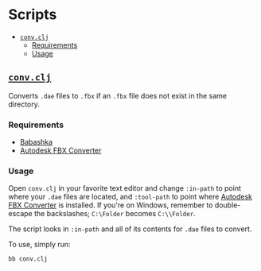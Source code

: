 # Scripts

- [`conv.clj`](#convclj)
  - [Requirements](#requirements)
  - [Usage](#usage)

## [`conv.clj`](conv.clj)

Converts `.dae` files to `.fbx` if an `.fbx` file does not exist in the same directory.

### Requirements

- [Babashka][www-babashka]
- [Autodesk FBX Converter][www-fbx-converter]

### Usage

Open `conv.clj` in your favorite text editor and change `:in-path` to point where your `.dae` files are located,
and `:tool-path` to point where [Autodesk FBX Converter][www-fbx-converter] is installed. If you're on Windows,
remember to double-escape the backslashes; `C:\Folder` becomes `C:\\Folder`.

The script looks in `:in-path` and all of its contents for `.dae` files to convert.

To use, simply run:

```sh
bb conv.clj
```

[www-babashka]: https://babashka.org
[www-fbx-converter]: https://aps.autodesk.com/developer/overview/fbx-converter-archives
